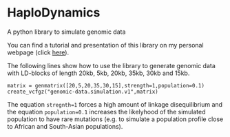 # HaploDynamics
A python library to simulate genomic data

You can find a tutorial and presentation of this library on my personal webpage (click <a href="https://www.normalesup.org/~tuyeras/node_diss/blg/home.php?page=blg_stat/stat_1/home.php">here</a>).

The following lines show how to use the library to generate genomic data with LD-blocks of length 20kb, 5kb, 20kb, 35kb, 30kb and 15kb. 
```
matrix = genmatrix([20,5,20,35,30,15],strength=1,population=0.1)
create_vcfgz("genomic-data.simulation.v1",matrix)
```
The equation ```stregnth=1``` forces a high amount of linkage disequilibrium and the equation ```population=0.1``` increases the likelyhood of the simulated population to have rare mutations (e.g. to simulate a population profile close to African and South-Asian populations). 
